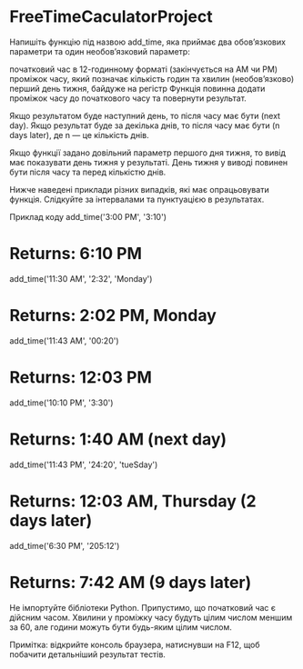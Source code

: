 # FreeTimeCaculatorProject
Напишіть функцію під назвою add_time, яка приймає два обов’язкових параметри та один необов’язковий параметр:

початковий час в 12-годинному форматі (закінчується на AM чи PM)
проміжок часу, який позначає кількість годин та хвилин
(необов’язково) перший день тижня, байдуже на регістр
Функція повинна додати проміжок часу до початкового часу та повернути результат.

Якщо результатом буде наступний день, то після часу має бути (next day). Якщо результат буде за декілька днів, то після часу має бути (n days later), де n — це кількість днів.

Якщо функції задано довільний параметр першого дня тижня, то вивід має показувати день тижня у результаті. День тижня у виводі повинен бути після часу та перед кількістю днів.

Нижче наведені приклади різних випадків, які має опрацьовувати функція. Слідкуйте за інтервалами та пунктуацією в результатах.

Приклад коду
add_time('3:00 PM', '3:10')
# Returns: 6:10 PM

add_time('11:30 AM', '2:32', 'Monday')
# Returns: 2:02 PM, Monday

add_time('11:43 AM', '00:20')
# Returns: 12:03 PM

add_time('10:10 PM', '3:30')
# Returns: 1:40 AM (next day)

add_time('11:43 PM', '24:20', 'tueSday')
# Returns: 12:03 AM, Thursday (2 days later)

add_time('6:30 PM', '205:12')
# Returns: 7:42 AM (9 days later)
Не імпортуйте бібліотеки Python. Припустимо, що початковий час є дійсним часом. Хвилини у проміжку часу будуть цілим числом меншим за 60, але години можуть бути будь-яким цілим числом.

Примітка: відкрийте консоль браузера, натиснувши на F12, щоб побачити детальніший результат тестів.
